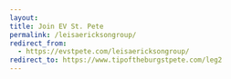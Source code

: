 ```yaml
---
layout: 
title: Join EV St. Pete
permalink: /leisaericksongroup/
redirect_from:
  - https://evstpete.com/leisaericksongroup/
redirect_to: https://www.tipoftheburgstpete.com/leg2
---
```



